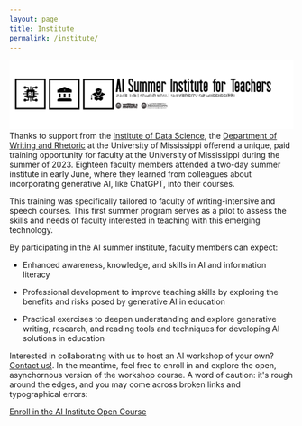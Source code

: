 ```yaml
---
layout: page
title: Institute
permalink: /institute/
---
```

![Summer AI Institute Offered June 1-2 2033](/assets/banner_v2.png)
Thanks to support from the [Institute of Data Science](https://ids.olemiss.edu), the [Department of Writing and Rhetoric](https://rhetoric.olemiss.edu) at the University of Mississippi offerend a unique, paid training opportunity for faculty at the University of Mississippi during the summer of 2023. Eighteen faculty members attended a two-day summer institute in early June, where they learned from colleagues about incorporating generative AI, like ChatGPT, into their courses.

This training was specifically tailored to faculty of writing-intensive and speech courses. This first summer program serves as a pilot to assess the skills and needs of faculty interested in teaching with this emerging technology.

By participating in the AI summer institute, faculty members can expect:

- Enhanced awareness, knowledge, and skills in AI and information literacy

- Professional development to improve teaching skills by exploring the benefits and risks posed by generative AI in education

- Practical exercises to deepen understanding and explore generative writing, research, and reading tools and techniques for developing AI solutions in education

Interested in collaborating with us to host an AI workshop of your own? [Contact us!](mailto:hello@mississippi.ai). In the meantime, feel free to enroll in and explore the open, asynchornous version of the workshop course. A word of caution: it's rough around the edges, and you may come across broken links and typographical errors: 

[Enroll in the AI Institute Open Course](https://canvas.instructure.com/enroll/AT39B3)

